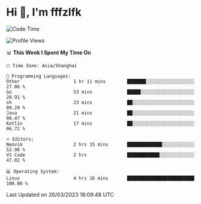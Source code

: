 # Hi 👋, I'm fffzlfk

<!--START_SECTION:waka-->
![Code Time](http://img.shields.io/badge/Code%20Time-117%20hrs%2057%20mins-blue)

![Profile Views](http://img.shields.io/badge/Profile%20Views-0-blue)

📊 **This Week I Spent My Time On** 

```text
🕑︎ Time Zone: Asia/Shanghai

💬 Programming Languages: 
Other                    1 hr 11 mins        ███████░░░░░░░░░░░░░░░░░░   27.86 % 
Go                       53 mins             █████░░░░░░░░░░░░░░░░░░░░   20.91 % 
sh                       23 mins             ██░░░░░░░░░░░░░░░░░░░░░░░   09.29 % 
Java                     21 mins             ██░░░░░░░░░░░░░░░░░░░░░░░   08.47 % 
Kotlin                   17 mins             ██░░░░░░░░░░░░░░░░░░░░░░░   06.72 % 

🔥 Editors: 
Neovim                   2 hrs 15 mins       █████████████░░░░░░░░░░░░   52.98 % 
VS Code                  2 hrs               ████████████░░░░░░░░░░░░░   47.02 % 

💻 Operating System: 
Linux                    4 hrs 16 mins       █████████████████████████   100.00 % 
```


 Last Updated on 26/03/2023 18:09:48 UTC
<!--END_SECTION:waka-->
